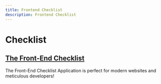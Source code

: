 ```yaml
---
title: Frontend Checklist
description: Frontend Checklist
---
```


# Checklist

## [The Front-End Checklist](https://frontendchecklist.io/)

The Front-End Checklist Application is perfect for modern websites and meticulous developers!